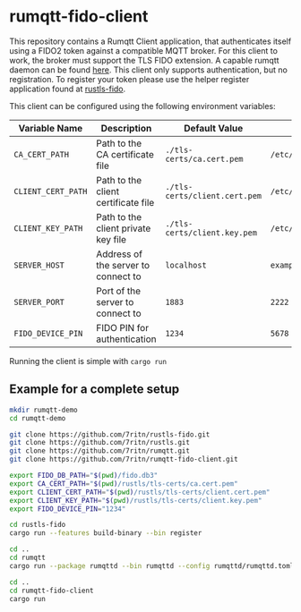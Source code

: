 # rumqtt-fido-client

This repository contains a Rumqtt Client application, that authenticates itself using a FIDO2 token against a compatible MQTT broker.
For this client to work, the broker must support the TLS FIDO extension. A capable rumqtt daemon can be found [here](https://github.com/7ritn/rumqtt).
This client only supports authentication, but no registration. To register your token please use the helper register application found at [rustls-fido](https://github.com/7ritn/rustls-fido).

This client can be configured using the following environment variables:

| Variable Name            | Description                                   | Default Value                 | Example Value                     |
|--------------------------|-----------------------------------------------|-------------------------------|-----------------------------------|
| `CA_CERT_PATH`           | Path to the CA certificate file               | `./tls-certs/ca.cert.pem`     | `/etc/ssl/certs/ca.cert.pem`      |
| `CLIENT_CERT_PATH`       | Path to the client certificate file           | `./tls-certs/client.cert.pem` | `/etc/ssl/certs/client.cert.pem`  |
| `CLIENT_KEY_PATH`        | Path to the client private key file           | `./tls-certs/client.key.pem`  | `/etc/ssl/private/client.key.pem` |
| `SERVER_HOST`            | Address of the server to connect to           | `localhost`                   | `example.com`                     |
| `SERVER_PORT`            | Port of the server to connect to              | `1883`                        | `2222`                            |
| `FIDO_DEVICE_PIN`        | FIDO PIN for authentication                   | `1234`                        | `5678`                            |

Running the client is simple with `cargo run`

## Example for a complete setup
```bash
mkdir rumqtt-demo
cd rumqtt-demo

git clone https://github.com/7ritn/rustls-fido.git
git clone https://github.com/7ritn/rustls.git
git clone https://github.com/7ritn/rumqtt.git
git clone https://github.com/7ritn/rumqtt-fido-client.git

export FIDO_DB_PATH="$(pwd)/fido.db3"
export CA_CERT_PATH="$(pwd)/rustls/tls-certs/ca.cert.pem"
export CLIENT_CERT_PATH="$(pwd)/rustls/tls-certs/client.cert.pem"
export CLIENT_KEY_PATH="$(pwd)/rustls/tls-certs/client.key.pem"
export FIDO_DEVICE_PIN="1234"

cd rustls-fido
cargo run --features build-binary --bin register

cd ..
cd rumqtt
cargo run --package rumqttd --bin rumqttd --config rumqttd/rumqttd.toml &

cd ..
cd rumqtt-fido-client
cargo run
```